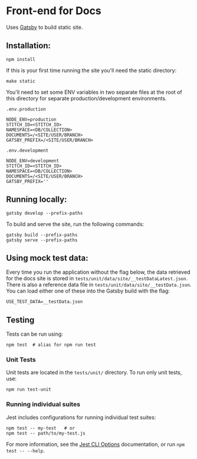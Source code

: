 # Front-end for Docs

Uses [Gatsby](https://www.gatsbyjs.org/) to build static site.

## Installation:

```shell
npm install
```

If this is your first time running the site you'll need the static directory:

```shell
make static
```

You'll need to set some ENV variables in two separate files at the root of this directory for separate production/development environments.

`.env.production`
```
NODE_ENV=production
STITCH_ID=<STITCH_ID> 
NAMESPACE=<DB/COLLECTION> 
DOCUMENTS=/<SITE/USER/BRANCH>
GATSBY_PREFIX=/<SITE/USER/BRANCH>
```

`.env.development`
```
NODE_ENV=development
STITCH_ID=<STITCH_ID> 
NAMESPACE=<DB/COLLECTION> 
DOCUMENTS=/<SITE/USER/BRANCH>
GATSBY_PREFIX=''
```

## Running locally:

```shell
gatsby develop --prefix-paths
```

To build and serve the site, run the following commands:

```shell
gatsby build --prefix-paths
gatsby serve --prefix-paths
```

## Using mock test data:

Every time you run the application without the flag below, the data retrieved for the docs site is stored in `tests/unit/data/site/__testDataLatest.json`. There is also a reference data file in `tests/unit/data/site/__testData.json`. You can load either one of these into the Gatsby build with the flag:

```shell
USE_TEST_DATA=__testData.json
```

## Testing
Tests can be run using:

```shell
npm test  # alias for npm run test
```

### Unit Tests
Unit tests are located in the `tests/unit/` directory. To run only unit tests, use:

```shell
npm run test-unit
```

### Running individual suites
Jest includes configurations for running individual test suites:

```shell
npm test -- my-test   # or
npm test -- path/to/my-test.js
```

For more information, see the [Jest CLI Options](https://jestjs.io/docs/en/cli) documentation, or run `npm test -- --help`.
